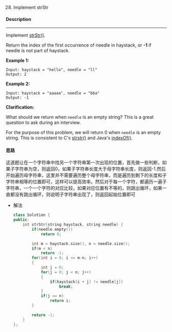 28. Implement strStr

#### Description

------

Implement [strStr()](http://www.cplusplus.com/reference/cstring/strstr/).

Return the index of the first occurrence of needle in haystack, or **-1** if needle is not part of haystack.

**Example 1:**

```
Input: haystack = "hello", needle = "ll"
Output: 2
```

**Example 2:**

```
Input: haystack = "aaaaa", needle = "bba"
Output: -1
```

**Clarification:**

What should we return when `needle` is an empty string? This is a great question to ask during an interview.

For the purpose of this problem, we will return 0 when `needle` is an empty string. This is consistent to C's [strstr()](http://www.cplusplus.com/reference/cstring/strstr/) and Java's [indexOf()](https://docs.oracle.com/javase/7/docs/api/java/lang/String.html#indexOf(java.lang.String)).

#### 思路

这道题让在一个字符串中找另一个字符串第一次出现的位置，首先做一些判断，如果子字符串为空，则返回0，如果子字符串长度大于母字符串长度，则返回-1.然后开始遍历母字符串，这里并不需要遍历整个母字符串，而是遍历到剩下的长度和子字符串相等的位置即可，这样可以提高效率。然后对于每一个字符，都遍历一遍子字符串，一个一个字符的对应比较，如果对应位置有不等的，则跳出循环，如果一直都没有跳出循环，则说明子字符串出现了，则返回起始位置即可

- 解法

  ```c++
  class Solution {
  public:
      int strStr(string haystack, string needle) {
          if(needle.empty())
              return 0;
          
          int m = haystack.size(), n = needle.size();
          if(m < n)
              return -1;
          for(int i = 0; i <= m-n; i++)
          {
              int j = 0;
              for(j = 0; j < n; j++)
              {
                  if(haystack[i + j] != needle[j])
                      break;
              }
              if(j == n)
                  return i;
          }
          
          return -1;
      }
  };
  ```
